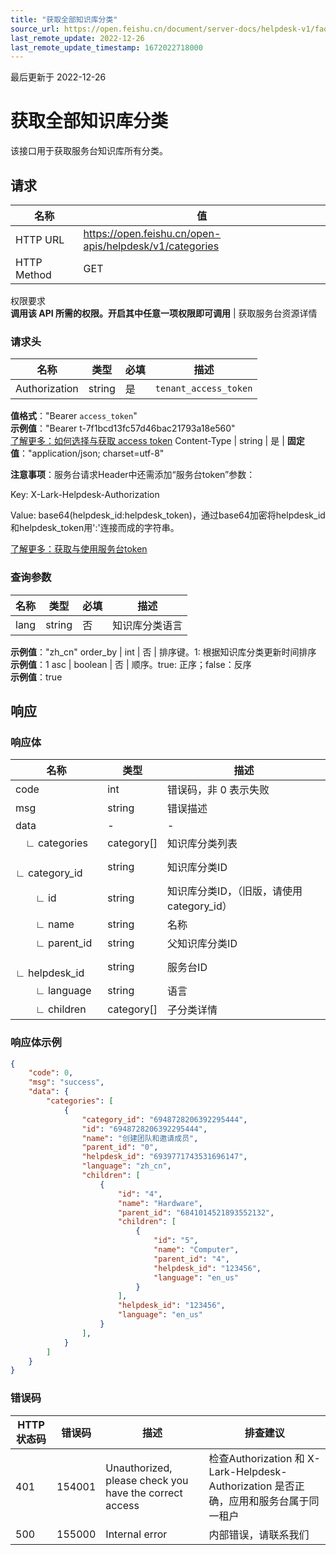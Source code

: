 ```yaml
---
title: "获取全部知识库分类"
source_url: https://open.feishu.cn/document/server-docs/helpdesk-v1/faq-management/category/list-categories
last_remote_update: 2022-12-26
last_remote_update_timestamp: 1672022718000
---
```

最后更新于 2022-12-26

# 获取全部知识库分类

该接口用于获取服务台知识库所有分类。

## 请求
名称 | 值
---|---
HTTP URL | https://open.feishu.cn/open-apis/helpdesk/v1/categories
HTTP Method | GET
权限要求  
 **调用该 API 所需的权限。开启其中任意一项权限即可调用** | 获取服务台资源详情

### 请求头

名称 | 类型 | 必填 | 描述
--- | --- | --- | ---
Authorization | string | 是 | `tenant_access_token`  
**值格式**："Bearer `access_token`"  
**示例值**："Bearer t-7f1bcd13fc57d46bac21793a18e560"  
[了解更多：如何选择与获取 access token](https://open.feishu.cn/document/uAjLw4CM/ugTN1YjL4UTN24CO1UjN/trouble-shooting/how-to-choose-which-type-of-token-to-use)
Content-Type | string | 是 | **固定值**："application/json; charset=utf-8"

**注意事项**：服务台请求Header中还需添加“服务台token”参数：

Key: X-Lark-Helpdesk-Authorization

Value: base64(helpdesk_id:helpdesk_token)，通过base64加密将helpdesk_id和helpdesk_token用':'连接而成的字符串。

[了解更多：获取与使用服务台token](https://open.feishu.cn/document/ukTMukTMukTM/ugDOyYjL4gjM24CO4IjN)

### 查询参数

名称 | 类型 | 必填 | 描述
--- | --- | --- | ---
lang | string | 否 | 知识库分类语言  
**示例值**："zh_cn"
order_by | int | 否 | 排序键。1: 根据知识库分类更新时间排序  
**示例值**：1
asc | boolean | 否 | 顺序。true: 正序；false：反序  
**示例值**：true

## 响应

### 响应体

名称 | 类型 | 描述
--- | --- | ---
code | int | 错误码，非 0 表示失败
msg | string | 错误描述
data | \- | \-
&emsp;∟&nbsp;categories | category\[\] | 知识库分类列表
&emsp;&emsp;∟&nbsp;category_id | string | 知识库分类ID
&emsp;&emsp;∟&nbsp;id | string | 知识库分类ID，（旧版，请使用category_id）
&emsp;&emsp;∟&nbsp;name | string | 名称
&emsp;&emsp;∟&nbsp;parent_id | string | 父知识库分类ID
&emsp;&emsp;∟&nbsp;helpdesk_id | string | 服务台ID
&emsp;&emsp;∟&nbsp;language | string | 语言
&emsp;&emsp;∟&nbsp;children | category[] | 子分类详情

### 响应体示例

```json
{
    "code": 0,
    "msg": "success",
    "data": {
        "categories": [
            {
                "category_id": "6948728206392295444",
                "id": "6948728206392295444",
                "name": "创建团队和邀请成员",
                "parent_id": "0",
                "helpdesk_id": "6939771743531696147",
                "language": "zh_cn",
                "children": [
                    {
                        "id": "4",
                        "name": "Hardware",
                        "parent_id": "6841014521893552132",
                        "children": [
                            {
                                "id": "5",
                                "name": "Computer",
                                "parent_id": "4",
                                "helpdesk_id": "123456",
                                "language": "en_us"
                            }
                        ],
                        "helpdesk_id": "123456",
                        "language": "en_us"
                    }
                ],
            }
        ]
    }
}
```

### 错误码

HTTP状态码 | 错误码 | 描述 | 排查建议
--- | --- | --- | ---
401 | 154001 | Unauthorized, please check you have the correct access | 检查Authorization 和 X-Lark-Helpdesk-Authorization 是否正确，应用和服务台属于同一租户
500 | 155000 | Internal error | 内部错误，请联系我们

